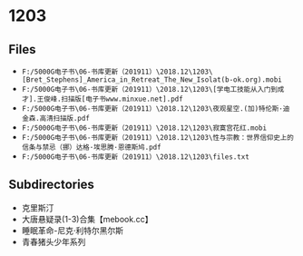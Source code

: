 # 1203

## Files

- `F:/5000G电子书\06-书库更新（201911）\2018.12\1203\[Bret_Stephens]_America_in_Retreat_The_New_Isolat(b-ok.org).mobi`
- `F:/5000G电子书\06-书库更新（201911）\2018.12\1203\[学电工技能从入门到成才].王俊峰.扫描版[电子书www.minxue.net].pdf`
- `F:/5000G电子书\06-书库更新（201911）\2018.12\1203\夜观星空.(加)特伦斯·迪金森.高清扫描版.pdf`
- `F:/5000G电子书\06-书库更新（201911）\2018.12\1203\寂寞宫花红.mobi`
- `F:/5000G电子书\06-书库更新（201911）\2018.12\1203\性与宗教：世界信仰史上的信条与禁忌（挪）达格·埃思腾·恩德斯鸠.pdf`
- `F:/5000G电子书\06-书库更新（201911）\2018.12\1203\files.txt`

## Subdirectories

- 克里斯汀
- 大唐悬疑录(1-3)合集【mebook.cc】
- 睡眠革命-尼克·利特尔黑尔斯
- 青春猪头少年系列
